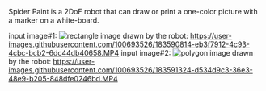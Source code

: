 Spider Paint is a 2DoF robot that can draw or print a one-color picture with a marker on a white-board. 

input image#1:
![rectangle](https://user-images.githubusercontent.com/100693526/183590790-f870b7ef-0b78-4941-ac48-7864a9923427.jpg)
image drawn by the robot:
https://user-images.githubusercontent.com/100693526/183590814-eb3f7912-4c93-4cbc-bcb2-6dc44db40658.MP4
input image#2:
![polygon](https://user-images.githubusercontent.com/100693526/183591176-2956345b-74b6-4f05-8204-466b4a0660a1.jpg)
image drawn by the robot:
https://user-images.githubusercontent.com/100693526/183591324-d534d9c3-36e3-48e9-b205-848dfe0246bd.MP4

